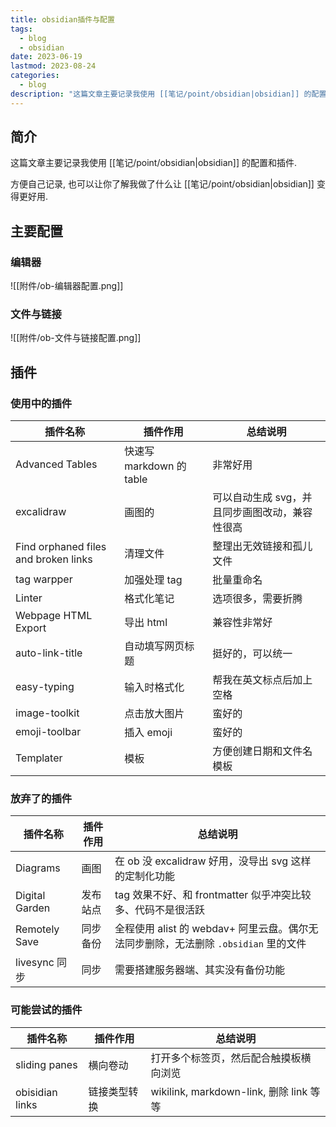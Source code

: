 ```yaml
---
title: obsidian插件与配置
tags:
  - blog
  - obsidian
date: 2023-06-19
lastmod: 2023-08-24
categories:
  - blog
description: "这篇文章主要记录我使用 [[笔记/point/obsidian|obsidian]] 的配置和插件.方便自己记录, 也可以让你了解我做了什么让 [[笔记/point/obsidian|obsidian]] 变得更好用."
---
```


## 简介

这篇文章主要记录我使用 [[笔记/point/obsidian|obsidian]] 的配置和插件.

方便自己记录, 也可以让你了解我做了什么让 [[笔记/point/obsidian|obsidian]] 变得更好用.

## 主要配置

### 编辑器

![[附件/ob-编辑器配置.png]]

### 文件与链接

![[附件/ob-文件与链接配置.png]]

## 插件

### 使用中的插件

| 插件名称                             | 插件作用                 | 总结说明                                       |
| ------------------------------------ | ------------------------ | ---------------------------------------------- |
| Advanced Tables                      | 快速写 markdown 的 table | 非常好用                                       |
| excalidraw                           | 画图的                   | 可以自动生成 svg，并且同步画图改动，兼容性很高 |
| Find orphaned files and broken links | 清理文件                 | 整理出无效链接和孤儿文件                       |
| tag warpper                          | 加强处理 tag             | 批量重命名                                     |
| Linter                               | 格式化笔记               | 选项很多，需要折腾                             |
| Webpage HTML Export                  | 导出 html                | 兼容性非常好                                   |
| auto-link-title                      | 自动填写网页标题         | 挺好的，可以统一                               |
| easy-typing                          | 输入时格式化             | 帮我在英文标点后加上空格                       |
| image-toolkit                        | 点击放大图片             | 蛮好的                                         |
| emoji-toolbar                        | 插入 emoji               | 蛮好的                                         |
| Templater                            | 模板                     | 方便创建日期和文件名模板                       |

### 放弃了的插件

| 插件名称       | 插件作用 | 总结说明                                                                            |
| -------------- | -------- | ----------------------------------------------------------------------------------- |
| Diagrams       | 画图     | 在 ob 没 excalidraw 好用，没导出 svg 这样的定制化功能                               |
| Digital Garden | 发布站点 | tag 效果不好、和 frontmatter 似乎冲突比较多、代码不是很活跃                         |
| Remotely Save  | 同步备份 | 全程使用 alist 的 webdav+ 阿里云盘。偶尔无法同步删除，无法删除 `.obsidian` 里的文件 |
| livesync 同步  | 同步     | 需要搭建服务器端、其实没有备份功能                                                  |

### 可能尝试的插件

| 插件名称        | 插件作用     | 总结说明                                |
| --------------- | ------------ | --------------------------------------- |
| sliding panes   | 横向卷动     | 打开多个标签页，然后配合触摸板横向浏览  |
| obisidian links | 链接类型转换 | wikilink, markdown-link, 删除 link 等等 |

